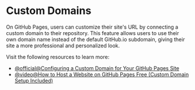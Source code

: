 # Custom Domains

On GitHub Pages, users can customize their site's URL by connecting a custom domain to their repository. This feature allows users to use their own domain name instead of the default GitHub.io subdomain, giving their site a more professional and personalized look.

Visit the following resources to learn more:

- [@official@Configuring a Custom Domain for Your GitHub Pages Site](https://docs.github.com/en/pages/configuring-a-custom-domain-for-your-github-pages-site)
- [@video@How to Host a Website on GitHub Pages Free (Custom Domain Setup Included)](https://www.youtube.com/watch?v=e5AwNU3Y2es&t=156s)